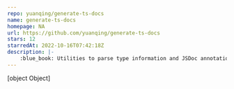 ```yaml
---
repo: yuanqing/generate-ts-docs
name: generate-ts-docs
homepage: NA
url: https://github.com/yuanqing/generate-ts-docs
stars: 12
starredAt: 2022-10-16T07:42:18Z
description: |-
    :blue_book: Utilities to parse type information and JSDoc annotations from TypeScript source files, and render Markdown documentation
---
```


[object Object]

